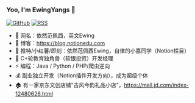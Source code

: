 ### Yoo, I'm EwingYangs 👋

[![GitHub](https://img.shields.io/badge/dynamic/json?logo=github&label=GitHub&labelColor=495867&color=495867&query=%24.data.totalSubs&url=https%3A%2F%2Fapi.spencerwoo.com%2Fsubstats%2F%3Fsource%3Dgithub%26queryKey%3Dhayschan&style=flat-square)](https://github.com/hayschan)
[![RSS](https://img.shields.io/badge/dynamic/json?logo=rss&logoColor=white&label=RSS&labelColor=95B8D1&color=95B8D1&query=%24.data.totalSubs&url=https%3A%2F%2Fapi.spencerwoo.com%2Fsubstats%2F%3Fsource%3Dfeedly%257Cinoreader%257CfeedsPub%26queryKey%3Dhttps://haysc.tech/feed.xml&style=flat-square)](https://haysc.tech/)

- 🥏 网名：依然范佩西，英文Ewing
- 👏 博客：https://blog.notionedu.com
- 🤙 推特/小红薯/即刻：依然范佩西Ewing，自律的小嘉同学（Notion栏目）
- 🦄 C+轮教育独角兽（软银投资）开发经理
- ⚡ 编程：Java / Python / PHP/爬虫逆向
- 💰 副业独立开发（Notion插件开发方向），成为超级个体
- 🏠 有一家京东文创店铺"古风今韵礼品小店"，https://mall.jd.com/index-12480626.html
